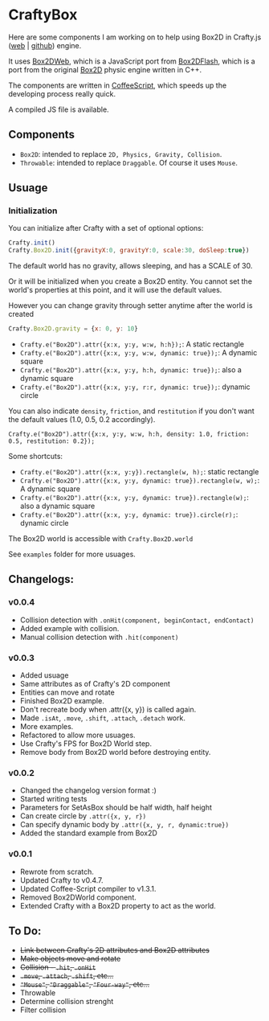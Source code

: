 # CraftyBox 

Here are some components I am working on to help using Box2D in Crafty.js ([web](http://craftyjs.com/) | [github](https://github.com/craftyjs/Crafty)) engine.

It uses [Box2DWeb](http://code.google.com/p/box2dweb/), which is a JavaScript port from [Box2DFlash](http://www.box2dflash.org), which is a port from the original [Box2D](http://www.gphysics.com/) physic engine written in C++.

The components are written in [CoffeeScript](http://jashkenas.github.com/coffee-script/), which speeds up the developing process really quick.

A compiled JS file is available.

## Components

* `Box2D`: intended to replace `2D, Physics, Gravity, Collision`.
* `Throwable`: intended to replace `Draggable`. Of course it uses `Mouse`.

## Usuage

### Initialization

You can initialize after Crafty with a set of optional options:

````javascript
Crafty.init()
Crafty.Box2D.init({gravityX:0, gravityY:0, scale:30, doSleep:true})
````

The default world has no gravity, allows sleeping, and has a SCALE of 30.

Or it will be initialized when you create a Box2D entity. You cannot set the world's properties at this point, and it will use the default values.

However you can change gravity through setter anytime after the world is created

````javascript
Crafty.Box2D.gravity = {x: 0, y: 10}
````

* `Crafty.e("Box2D").attr({x:x, y:y, w:w, h:h});`: A static rectangle
* `Crafty.e("Box2D").attr({x:x, y:y, w:w, dynamic: true});`: A dynamic square
* `Crafty.e("Box2D").attr({x:x, y:y, h:h, dynamic: true});`: also a dynamic square
* `Crafty.e("Box2D").attr({x:x, y:y, r:r, dynamic: true});`: dynamic circle

You can also indicate `density`, `friction`, and `restitution` if you don't want the default values (1.0, 0.5, 0.2 accordingly).

`Crafty.e("Box2D").attr({x:x, y:y, w:w, h:h, density: 1.0, friction: 0.5, restitution: 0.2});`

Some shortcuts:

* `Crafty.e("Box2D").attr({x:x, y:y}).rectangle(w, h);`: static rectangle
* `Crafty.e("Box2D").attr({x:x, y:y, dynamic: true}).rectangle(w, w);`: A dynamic square
* `Crafty.e("Box2D").attr({x:x, y:y, dynamic: true}).rectangle(w);`: also a dynamic square
* `Crafty.e("Box2D").attr({x:x, y:y, dynamic: true}).circle(r);`: dynamic circle

The Box2D world is accessible with `Crafty.Box2D.world`

See `examples` folder for more usuages.

## Changelogs:

### v0.0.4

* Collision detection with `.onHit(component, beginContact, endContact)`
* Added example with collision.
* Manual collision detection with `.hit(component)`

### v0.0.3

* Added usuage
* Same attributes as of Crafty's 2D component
* Entities can move and rotate
* Finished Box2D example.
* Don't recreate body when .attr({x, y}) is called again.
* Made `.isAt`, `.move`, `.shift`, `.attach`, `.detach` work.
* More examples.
* Refactored to allow more usuages.
* Use Crafty's FPS for Box2D World step.
* Remove body from Box2D world before destroying entity.

### v0.0.2

* Changed the changelog version format :)
* Started writing tests
* Parameters for SetAsBox should be half width, half height
* Can create circle by `.attr({x, y, r})`
* Can specify dynamic body by `.attr({x, y, r, dynamic:true})`
* Added the standard example from Box2D

### v0.0.1

* Rewrote from scratch.
* Updated Crafty to v0.4.7.
* Updated Coffee-Script compiler to v1.3.1.
* Removed Box2DWorld component.
* Extended Crafty with a Box2D property to act as the world.

## To Do:

* <del>Link between Crafty's 2D attributes and Box2D attributes</del>
* <del>Make objects move and rotate</del>
* <del>Collision - `.hit`, `.onHit`</del>
* <del>`.move`, `.attach`, `.shift`, etc...</del>
* <del>`"Mouse"`, `"Draggable"`, `"Four-way"`, etc...</del>
* Throwable
* Determine collision strenght
* Filter collision